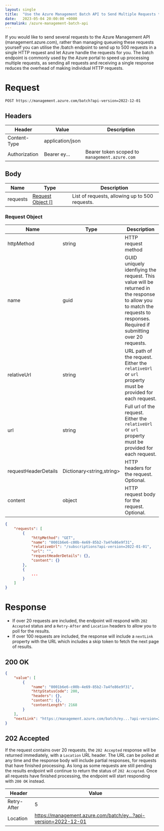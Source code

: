 ```yaml
---
layout: single
title:  "Use the Azure Management Batch API to Send Multiple Requests to management.azure.com"
date:   2023-05-04 20:00:00 +0000
permalink: /azure-management-batch-api
---
```


If you would like to send several requests to the Azure Management API (management.azure.com), rather than managing queueing these requests yourself you can utilise the /batch endpoint to send up to 500 requests in a single HTTP request and let Azure handle the requests for you. The batch endpoint is commonly used by the Azure portal to speed up processing multiple requests, as sending all requests and receiving a single response reduces the overhead of making individual HTTP requests.

# Request

```
POST https://management.azure.com/batch?api-version=2022-12-01
```

## Headers

| Header        | Value            | Description                                   |
| ------------- | ---------------- | --------------------------------------------- |
| Content-Type  | application/json |                                               |
| Authorization | Bearer ey...     | Bearer token scoped to `management.azure.com` |

## Body

| Name     | Type                                 | Description                                    |
| -------- | ------------------------------------ | ---------------------------------------------- |
| requests | [Request Object []](#request-object) | List of requests, allowing up to 500 requests. |

### Request Object

| Name                 | Type                      | Description                                                                                                                                                                 |
| -------------------- | ------------------------- | --------------------------------------------------------------------------------------------------------------------------------------------------------------------------- |
| httpMethod           | string                    | HTTP request method                                                                                                                                                         |
| name                 | guid                      | GUID uniquely idenfiying the request. This value will be returned in the response to allow you to match the requests to responses. Required if submitting over 20 requests. |
| relativeUrl          | string                    | URL path of the request. Either the `relativeUrl` or `url` property must be provided for each request.                                                                      |
| url                  | string                    | Full url of the request. Either the `relativeUrl` or `url` property must be provided for each request.                                                                      |
| requestHeaderDetails | Dictionary<string,string> | HTTP headers for the request. Optional.                                                                                                                                     |
| content              | object                    | HTTP request body for the request. Optional.                                                                                                                                |

```json
{
    "requests": [
        {
            "httpMethod": "GET",
            "name": "0001b6e6-c00b-4e69-85b2-7a4fe86e9f31",
            "relativeUrl": "/subscriptions?api-version=2022-01-01",
            "url": "",
            "requestHeaderDetails": {},
            "content": {}
        },
        {
            ...
        }
    ]
}
```

# Response

- If over 20 requests are included, the endpoint will respond with `202 Accepted` status and a `Retry-After` and `Location` headers to allow you to poll for the results.
- If over 100 requests are included, the response will include a `nextLink` property with the URL which includes a skip token to fetch the next page of results.

## 200 OK

```json
{
    "value": [
        {
            "name": "0001b6e6-c00b-4e69-85b2-7a4fe86e9f31",
            "httpStatusCode": 200,
            "headers": {},
            "content": {},
            "contentLength": 2168
        }
    ],
    "nextLink": "https://management.azure.com/batch/ey...?api-version=2022-12-01&%24skiptoken=ey..."
}
```

## 202 Accepted

If the request contains over 20 requests, the `202 Accepted` response will be returned immediately, with a `Location` URL header. The URL can be polled at any time and the response body will include partial responses, for requests that have finished processing. As long as some requests are still pending the results endpoint will continue to return the status of `202 Accepted`. Once all requests have finished processing, the endpoint will start responding with `200 OK` instead.

| Header      | Value                                                           |
| ----------- | --------------------------------------------------------------- |
| Retry-After | 5                                                               |
| Location    | https://management.azure.com/batch/ey...?api-version=2022-12-01 |

